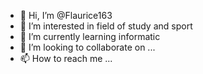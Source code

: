 - 👋 Hi, I’m @Flaurice163
- 👀 I’m interested in field of study and sport
- 🌱 I’m currently learning informatic
- 💞️ I’m looking to collaborate on ...
- 📫 How to reach me ...

<!---
Flaurice163/Flaurice163 is a ✨ special ✨ repository because its `README.md` (this file) appears on your GitHub profile.
You can click the Preview link to take a look at your changes.
--->
